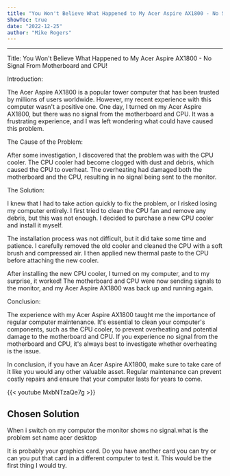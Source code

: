 ```yaml
---
title: "You Won't Believe What Happened to My Acer Aspire AX1800 - No Signal From Motherboard and CPU!"
ShowToc: true 
date: "2022-12-25"
author: "Mike Rogers"
---
```

*****
Title: You Won't Believe What Happened to My Acer Aspire AX1800 - No Signal From Motherboard and CPU!

Introduction:

The Acer Aspire AX1800 is a popular tower computer that has been trusted by millions of users worldwide. However, my recent experience with this computer wasn't a positive one. One day, I turned on my Acer Aspire AX1800, but there was no signal from the motherboard and CPU. It was a frustrating experience, and I was left wondering what could have caused this problem.

The Cause of the Problem:

After some investigation, I discovered that the problem was with the CPU cooler. The CPU cooler had become clogged with dust and debris, which caused the CPU to overheat. The overheating had damaged both the motherboard and the CPU, resulting in no signal being sent to the monitor.

The Solution:

I knew that I had to take action quickly to fix the problem, or I risked losing my computer entirely. I first tried to clean the CPU fan and remove any debris, but this was not enough. I decided to purchase a new CPU cooler and install it myself.

The installation process was not difficult, but it did take some time and patience. I carefully removed the old cooler and cleaned the CPU with a soft brush and compressed air. I then applied new thermal paste to the CPU before attaching the new cooler.

After installing the new CPU cooler, I turned on my computer, and to my surprise, it worked! The motherboard and CPU were now sending signals to the monitor, and my Acer Aspire AX1800 was back up and running again.

Conclusion:

The experience with my Acer Aspire AX1800 taught me the importance of regular computer maintenance. It's essential to clean your computer's components, such as the CPU cooler, to prevent overheating and potential damage to the motherboard and CPU. If you experience no signal from the motherboard and CPU, it's always best to investigate whether overheating is the issue.

In conclusion, if you have an Acer Aspire AX1800, make sure to take care of it like you would any other valuable asset. Regular maintenance can prevent costly repairs and ensure that your computer lasts for years to come.

{{< youtube MxbNTzaQe7g >}} 



## Chosen Solution
 When i switch on my computor the monitor shows no signal.what is the problem set name acer desktop

 It is probably your graphics card. Do you have another card you can try or can you put that card in a different computer to test it. This would be the first thing I would try.




